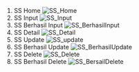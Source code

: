 1. SS Home
![SS_Home](https://github.com/user-attachments/assets/32fcbf4c-3148-4a61-9dfd-da9cdda0c6af)
2. SS Input
![SS_Input](https://github.com/user-attachments/assets/30407ccb-3e90-4cde-92ee-3ff65f4cb56e)
3. SS Berhasil Input
![SS_BerhasilInput](https://github.com/user-attachments/assets/e7053d08-fbae-42bc-8da1-8169b654072f)
4. SS Detail
![SS_Detail](https://github.com/user-attachments/assets/79b46f83-2787-4341-ae37-3a52c93e6429)
5. SS Update
![SS_update](https://github.com/user-attachments/assets/d31bc673-d4e2-4585-bf2c-40bc743bc866)
6. SS Berhasil Update
![SS_BerhasilUpdate](https://github.com/user-attachments/assets/a2cb6357-2a36-49d3-bfdb-864077c7a192)
7. SS Delete
![SS_Delete](https://github.com/user-attachments/assets/4047520d-8381-4f7e-b154-4867cbb478da)
8. SS Berhasil Delete
![SS_BersailDelete](https://github.com/user-attachments/assets/5614536b-8e1d-4cd3-be82-90e216516d44)
